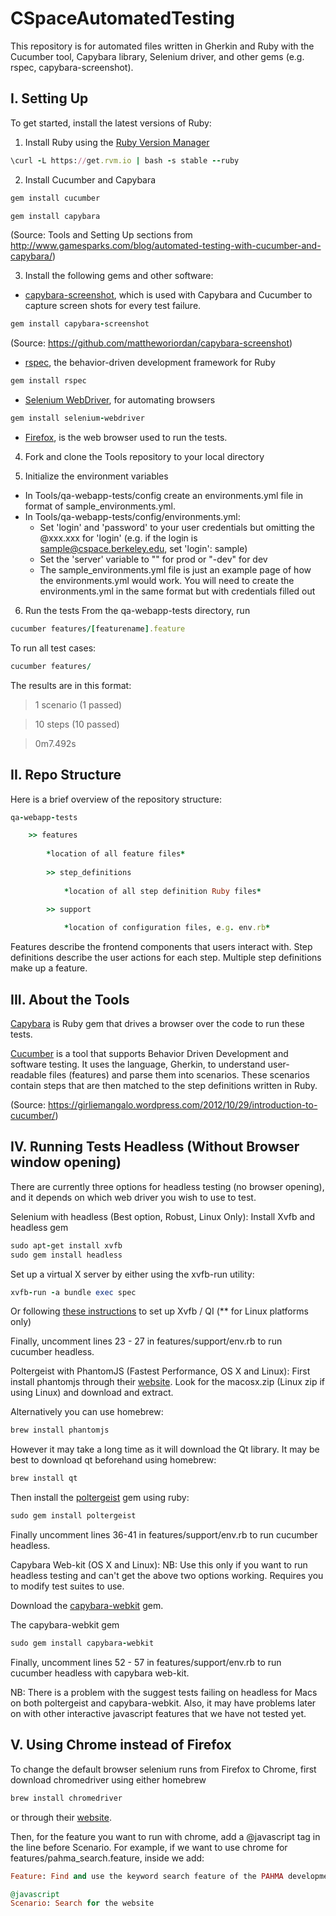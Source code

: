 # CSpaceAutomatedTesting

This repository is for automated files written in Gherkin and Ruby with the Cucumber tool, Capybara library, Selenium driver, and other gems (e.g. rspec, capybara-screenshot).

## I. Setting Up
To get started, install the latest versions of Ruby:

1) Install Ruby using the [Ruby Version Manager](https://rvm.io/rvm/install)
```ruby
\curl -L https://get.rvm.io | bash -s stable --ruby
```

2) Install Cucumber and Capybara
```ruby
gem install cucumber
```

```ruby
gem install capybara
```
(Source: Tools and Setting Up sections from http://www.gamesparks.com/blog/automated-testing-with-cucumber-and-capybara/)

3) Install the following gems and other software:

* [capybara-screenshot](https://github.com/mattheworiordan/capybara-screenshot), which is used with Capybara and Cucumber to capture screen shots for every test failure. 

```ruby
gem install capybara-screenshot
```

(Source: https://github.com/mattheworiordan/capybara-screenshot)

* [rspec](https://github.com/rspec/rspec), the behavior-driven development framework for Ruby
```ruby
gem install rspec
```
* [Selenium WebDriver](https://rubygems.org/gems/selenium-webdriver/versions/2.46.2), for automating browsers
```ruby
gem install selenium-webdriver
```

* [Firefox](https://www.mozilla.org/en-US/firefox/new/), is the web browser used to run the tests.

4) Fork and clone the Tools repository to your local directory

5) Initialize the environment variables
* In Tools/qa-webapp-tests/config create an environments.yml file in format of sample_environments.yml.
* In Tools/qa-webapp-tests/config/environments.yml:
	- Set 'login' and 'password' to your user credentials but omitting the @xxx.xxx for 'login' (e.g. if the login is sample@cspace.berkeley.edu, set 'login': sample)
	- Set the 'server' variable to "" for prod or "-dev" for dev
	- The sample_environments.yml file is just an example page of how the environments.yml would work. You will need to create the environments.yml in the same format but with credentials filled out

6) Run the tests
From the qa-webapp-tests directory, run 

```ruby
cucumber features/[featurename].feature
```
To run all test cases:
```ruby	
cucumber features/
```

The results are in this format:

> 1 scenario (1 passed)

> 10 steps (10 passed)

> 0m7.492s


## II. Repo Structure
Here is a brief overview of the repository structure:

```ruby
qa-webapp-tests

	>> features
	
		*location of all feature files*
		
	 	>> step_definitions
	 	
			*location of all step definition Ruby files*

		>> support
		
			*location of configuration files, e.g. env.rb*
```		

Features describe the frontend components that users interact with. 
Step definitions describe the user actions for each step. Multiple step definitions make up a feature.


## III. About the Tools

[Capybara](http://jnicklas.github.io/capybara/) is Ruby gem that drives a browser over the code to run these tests.

[Cucumber](http://cukes.info) is a tool that supports Behavior Driven Development and software testing. It uses the language, Gherkin, to understand user-readable files (features) and parse them into scenarios. These scenarios contain steps that are then matched to the step definitions written in Ruby. 

(Source: https://girliemangalo.wordpress.com/2012/10/29/introduction-to-cucumber/)

## IV. Running Tests Headless (Without Browser window opening)

There are currently three options for headless testing (no browser opening), and it depends on which web driver you wish to use to test.

Selenium with headless (Best option, Robust, Linux Only):
Install Xvfb and headless gem
```ruby
sudo apt-get install xvfb
sudo gem install headless
```

Set up a virtual X server by either using the xvfb-run utility:
```ruby
xvfb-run -a bundle exec spec
```
Or following [these instructions](https://github.com/leonid-shevtsov/headless) to set up Xvfb / QI (** for Linux platforms only)

Finally, uncomment lines 23 - 27 in features/support/env.rb to run cucumber headless.

Poltergeist with PhantomJS (Fastest Performance, OS X and Linux):
First install phantomjs through their [website](https://code.google.com/p/phantomjs/downloads/list). Look for the macosx.zip (Linux zip if using Linux) and download and extract.

Alternatively you can use homebrew:
```ruby
brew install phantomjs
```
However it may take a long time as it will download the Qt library. It may be best to download qt beforehand using homebrew:
```ruby
brew install qt
```

Then install the [poltergeist](https://github.com/teampoltergeist/poltergeist) gem using ruby:
```ruby
sudo gem install poltergeist
```
Finally uncomment lines 36-41 in features/support/env.rb to run cucumber headless.

Capybara Web-kit (OS X and Linux):
NB: Use this only if you want to run headless testing and can't get the above two options working. Requires you to modify test suites to use.

Download the [capybara-webkit](https://github.com/thoughtbot/capybara-webkit) gem.

The capybara-webkit gem 
```ruby
sudo gem install capybara-webkit
```
Finally, uncomment lines 52 - 57 in features/support/env.rb to run cucumber headless with capybara web-kit.

NB: There is a problem with the suggest tests failing on headless for Macs on both poltergeist and capybara-webkit. Also, it may have problems later on with other interactive javascript features that we have not tested yet. 

## V. Using Chrome instead of Firefox

To change the default browser selenium runs from Firefox to Chrome, first download chromedriver using either homebrew 
```ruby
brew install chromedriver
```
or through their [website](https://sites.google.com/a/chromium.org/chromedriver/).

Then, for the feature you want to run with chrome, add a @javascript tag in the line before Scenario. For example, if we want to use chrome for features/pahma_search.feature, inside we add:
```ruby
Feature: Find and use the keyword search feature of the PAHMA development server.

@javascript
Scenario: Search for the website    
```
